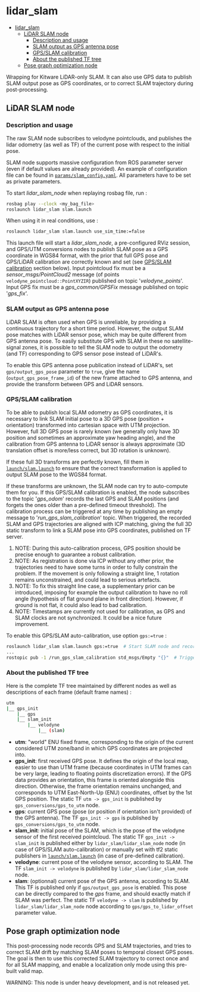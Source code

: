 # lidar_slam

- [lidar_slam](#lidar_slam)
  - [LiDAR SLAM node](#lidar-slam-node)
    - [Description and usage](#description-and-usage)
    - [SLAM output as GPS antenna pose](#slam-output-as-gps-antenna-pose)
    - [GPS/SLAM calibration](#gpsslam-calibration)
    - [About the published TF tree](#about-the-published-tf-tree)
  - [Pose graph optimization node](#pose-graph-optimization-node)

Wrapping for Kitware LiDAR-only SLAM. It can also use GPS data to publish SLAM output pose as GPS coordinates, or to correct SLAM trajectory during post-processing.

## LiDAR SLAM node

### Description and usage

The raw SLAM node subscribes to velodyne pointclouds, and publishes the lidar odometry (as well as TF) of the current pose with respect to the initial pose.

SLAM node supports massive configuration from ROS parameter server (even if default values are already provided). An example of configuration file can be found in [`params/slam_config.yaml`](params/slam_config.yaml). All parameters have to be set as private parameters.

To start *lidar_slam_node* when replaying rosbag file, run :
```bash
rosbag play --clock <my_bag_file>
roslaunch lidar_slam slam.launch
```

When using it in real conditions, use :
```bash
roslaunch lidar_slam slam.launch use_sim_time:=false
```

This launch file will start a *lidar_slam_node*, a pre-configured RViz session, and GPS/UTM conversions nodes to publish SLAM pose as a GPS coordinate in WGS84 format, with the prior that full GPS pose and GPS/LiDAR calibration are correctly known and set (see [GPS/SLAM calibration](#gpsslam-calibration) section below). Input pointcloud fix must be a *sensor_msgs/PointCloud2* message (of points `velodyne_pointcloud::PointXYZIR`) published on topic '*velodyne_points*'. Input GPS fix must be a *gps_common/GPSFix* message published on topic '*gps_fix*'.

### SLAM output as GPS antenna pose

LiDAR SLAM is often used when GPS is unreliable, by providing a continuous trajectory for a short time period. However, the output SLAM pose matches with LiDAR sensor pose, which may be quite different from GPS antenna pose. To easily substitute GPS with SLAM in these no satellite-signal zones, it is possible to tell the SLAM node to output the odometry (and TF) corresponding to GPS sensor pose instead of LiDAR's.

To enable this GPS antenna pose publication instead of LiDAR's, set `gps/output_gps_pose` parameter to `true`, give the name (`output_gps_pose_frame_id`) of the new frame attached to GPS antenna, and provide the transform between GPS and LiDAR sensors.

### GPS/SLAM calibration

To be able to publish local SLAM odometry as GPS coordinates, it is necessary to link SLAM initial pose to a 3D GPS pose (position + orientation) transformed into cartesian space with UTM projection. However, full 3D GPS pose is rarely known (we generally only have 3D position and sometimes an approximate yaw heading angle), and the calibration from GPS antenna to LiDAR sensor is always approximate (3D translation offset is more/less correct, but 3D rotation is unknown).

If these full 3D transforms are perfectly known, fill them in [`launch/slam.launch`](launch/slam.launch) to ensure that the correct transformation is applied to output SLAM pose to the WGS84 format.

If these transforms are unknown, the SLAM node can try to auto-compute them for you. If this GPS/SLAM calibration is enabled, the node subscribes to the topic '*gps_odom*' records the last GPS and SLAM positions (and forgets the ones older than a pre-defined timeout threshold). The calibration process can be triggered at any time by publishing an empty message to '*run_gps_slam_calibration*' topic. When triggered, the recorded SLAM and GPS trajectories are aligned with ICP matching, giving the full 3D static transform to link a SLAM pose into GPS coordinates, published on TF server.
1. NOTE: During this auto-calibration process, GPS position should be precise enough to guarantee a robust calibration.
2. NOTE: As registration is done via ICP without any other prior, the trajectories need to have some turns in order to fully constrain the problem. If the movement is only following a straight line, 1 rotation remains unconstrained, and could lead to serious artefacts.
3. NOTE: To fix this straight line case, a supplementary prior can be introduced, imposing for example the output calibration to have no roll angle (hypothesis of flat ground plane in front direction). However, if ground is not flat, it could also lead to bad calibration.
4. NOTE: Timestamps are currently not used for calibration, as GPS and SLAM clocks are not synchronized. It could be a nice future improvement.

To enable this GPS/SLAM auto-calibration, use option `gps:=true` :
```bash
roslaunch lidar_slam slam.launch gps:=true  # Start SLAM node and records GPS/SLAM previous positions.
...
rostopic pub -1 /run_gps_slam_calibration std_msgs/Empty "{}"  # Trigger GPS/SLAM calibration
```

### About the published TF tree

Here is the complete TF tree maintained by different nodes as well as descriptions of each frame (default frame names) :

```bash
utm
|__ gps_init
    |__ gps
    |__ slam_init
        |__ velodyne
            |__ (slam)
```

- **utm**: "world" ENU fixed frame, corresponding to the origin of the current considered UTM zone/band in which GPS coordinates are projected into.
- **gps_init**: first received GPS pose. It defines the origin of the local map, easier to use than UTM frame (because coordinates in UTM frames can be very large, leading to floating points discretization errors). If the GPS data provides an orientation, this frame is oriented alongside this direction. Otherwise, the frame orientation remains unchanged, and corresponds to UTM East-North-Up (ENU) coordinates, offset by the 1st GPS position. The static TF `utm -> gps_init` is published by `gps_conversions/gps_to_utm` node.
- **gps**: current GPS pose (pose (or position if orientation isn't provided) of the GPS antenna). The TF `gps_init -> gps` is published by `gps_conversions/gps_to_utm` node.
- **slam_init**: initial pose of the SLAM, which is the pose of the velodyne sensor of the first received pointcloud. The static TF `gps_init -> slam_init` is published either by `lidar_slam/lidar_slam_node` node (in case of GPS/SLAM auto-calibration) or manually set with tf2 static publishers in [`launch/slam.launch`](launch/slam.launch) (in case of pre-defined calibration).
- **velodyne**: current pose of the velodyne sensor, according to SLAM. The TF `slam_init -> velodyne` is published by `lidar_slam/lidar_slam_node` node.
- **slam**: (optionnal) current pose of the GPS antenna, according to SLAM. This TF is published only if `gps/output_gps_pose` is enabled. This pose can be directly compared to the *gps* frame, and should exactly match if SLAM was perfect. The static TF `velodyne -> slam` is published by `lidar_slam/lidar_slam_node` node according to `gps/gps_to_lidar_offset` parameter value.


## Pose graph optimization node

This post-processing node records GPS and SLAM trajectories, and tries to correct SLAM drift by matching SLAM poses to temporal closest GPS poses. The goal is then to use this corrected SLAM trajectory to correct once and for all SLAM mapping, and enable a localization only mode using this pre-built valid map.

WARNING: This node is under heavy development, and is not released yet.